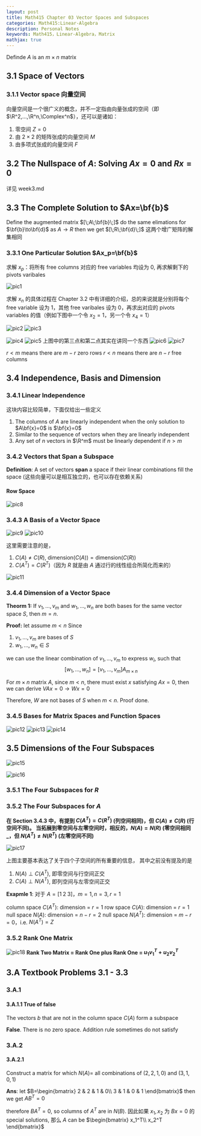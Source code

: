 ```yaml
---
layout: post
title: Math415 Chapter 03 Vector Spaces and Subspaces
categories: Math415:Linear-Algebra
description: Personal Notes
keywords: Math415，Linear-Algebra，Matrix
mathjax: true
---
```

Definde $A$ is an $m\times n$ matrix

## 3.1 Space of Vectors

### 3.1.1 Vector space 向量空间
向量空间是一个很广义的概念，并不一定指由向量张成的空间（即 $\R^2,...,\R^n,\Complex^n$），还可以是诸如：
1. 零空间 $Z=0$
2. 由 $2\times2$ 的矩阵张成的向量空间 $M$
3. 由多项式张成的向量空间 $F$

## 3.2 The Nullspace of $A$: Solving $Ax=0$ and $Rx=0$
详见 week3.md

## 3.3 The Complete Solution to $Ax=\bf{b}$
Define the augmented matrix $[\;A\;\bf{b}\;]$
do the same elimations for $\bf{b}\to\bf{d}$ as $A\to R$
then we get $[\;R\;\bf{d}\;]$ 
这两个增广矩阵的解集相同

### 3.3.1 One Particular Solution $Ax_p=\bf{b}$

求解 $x_p$：将所有 free columns 对应的 free variables 均设为 $0$, 再求解剩下的 pivots varibales

![pic1](/images/2020/202010100941.JPG)

求解 $x_n$ 的具体过程在 Chapter 3.2 中有详细的介绍，总的来说就是分别将每个 free variable 设为 $1$，其他 free varibales 设为 $0$，再求出对应的 pivots variables 的值（例如下图中一个令 $x_2=1$，另一个令 $x_4=1$）

![pic2](/images/2020/202010100942.JPG)
![pic3](/images/2020/202010100945.JPG)

![pic4](/images/2020/202010101005.JPG)
![pic5](/images/2020/202010101006.JPG)
上图中的第三点和第二点其实在讲同一个东西
![pic6](/images/2020/202010101007.JPG)
![pic7](/images/2020/202010101008.JPG)

$r<m$ means there are $m-r$ zero rows
$r<n$ means there are $n-r$ free columns 

## 3.4 Independence, Basis and Dimension
### 3.4.1 Linear Independence

这块内容比较简单，下面仅给出一些定义
1. The columns of $A$ are linearly independent when the only solution to $A\bf{x}=0$ is $\bf{x}=0$
2. Similar to the sequence of vectors when they are linearly independent
3. Any set of $n$ vectors in $\R^m$ must be linearly dependent if $n > m$

### 3.4.2 Vectors that Span a Subspace

**Definition**:
A set of vectors **span** a space if their linear combinations fill the space (这些向量可以是相互独立的，也可以存在依赖关系)

#### Row Space
![pic8](/images/2020/202010110954.JPG)

### 3.4.3 A Basis of a Vector Space
![pic9](/images/2020/202010111011.JPG)
![pic10](/images/2020/202010111021.JPG)

这里需要注意的是，
1. $C(A)\neq C(R)$, $\text{dimension}(C(A))=\text{dimension}(C(R))$
2. $C(A^T)=C(R^T)$（因为 $R$ 就是由 $A$ 通过行的线性组合所简化而来的）

![pic11](/images/2020/202010111022.JPG)

### 3.4.4 Dimension of a Vector Space
**Theorm 1:** If $v_1, ... , v_m$ and $w_1, ... , w_n$ are both bases for the same vector space $S$, then $m = n$.

**Proof:** let assume $m < n$
Since 
1. $v_1,...,v_m$ are bases of $S$
2. $w_1,...,w_n \in S$

we can use the linear combination of $v_1,...,v_m$ to express $w_i$, such that
$$[w_1,...,w_n]=[v_1,...,v_m]A_{m\times n}$$

For $m\times n$ matrix $A$, since $m < n$, there must exist $x$ satisfying $Ax=0$,
then we can derive $VAx=0\to Wx=0$

Therefore, $W$ are not bases of $S$ when $m < n$. Proof done.

### 3.4.5 Bases for Matrix Spaces and Function Spaces
![pic12](/images/2020/202010111056.JPG)
![pic13](/images/2020/202010111057.JPG)
![pic14](/images/2020/202010111100.JPG)

## 3.5 Dimensions of the Four Subspaces

![pic15](/images/2020/202010111106.JPG)

![pic16](/images/2020/202010111127.JPG)

### 3.5.1 The Four Subspaces for $R$

### 3.5.2 The Four Subspaces for $A$

**在 Section 3.4.3 中，有提到 $C(A^T)=C(R^T)$ (列空间相同)，但 $C(A)\neq C(R)$ (行空间不同)。
当拓展到零空间与左零空间时，相反的，$N(A)=N(R)$ (零空间相同_，但 $N(A^T)\neq N(R^T)$ (左零空间不同)**

![pic17](/images/2020/202010111851.JPG)

上图主要基本表达了关于四个子空间的所有重要的信息，
其中之前没有提及的是
1. $N(A)\perp C(A^T)$, 即零空间与行空间正交
2. $C(A)\perp N(A^T)$, 即列空间与左零空间正交


**Exapmle 1**:
对于 $A=[1\;2\;3]$，$m=1,n=3,r=1$

column space $C(A^T)$: dimension = $r=1$
row space $C(A)$: dimension = $r=1$
null space $N(A)$: dimension = $n-r=2$
null space $N(A^T)$: dimension = $m-r=0$，i.e. $N(A^T)=Z$

### 3.5.2 Rank One Matrix

![pic18](/images/2020/202010111828.JPG)
**Rank Two Matrix = Rank One plus Rank One = $u_1v_1^T+u_2v_2^T$**


## 3.A Textbook Problems 3.1 - 3.3
### 3.A.1
#### 3.A.1.1 True of false

The vectors $b$ that are not in the column space $C(A)$ form a subspace

**False**. There is no zero space. Addition rule sometimes do not satisfy

### 3.A.2 
#### 3.A.2.1 
Construct a matrix for which $N(A)=$ all combinations of $(2,2,1,0)$ and $(3,1,0,1)$

**Ans**: let $B=\begin{bmatrix}
2 & 2 & 1 & 0\\
3 & 1 & 0 & 1
\end{bmatrix}$ then we get $AB^T=0$

therefore $BA^T=0$, so columns of $A^T$ are in $N(B)$. 因此如果 $x_1,x_2$ 为 $Bx=0$ 的 special solutions, 那么 $A$ can be $\begin{bmatrix}
x_1^T\\
x_2^T
\end{bmatrix}$


